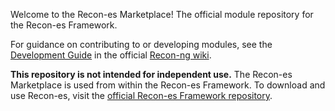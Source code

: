 Welcome to the Recon-es Marketplace! The official module repository for the Recon-es Framework.

For guidance on contributing to or developing modules, see the [Development Guide](https://github.com/lanmaster53/recon-ng/wiki/Development-Guide) in the official [Recon-ng wiki](https://github.com/lanmaster53/recon-ng/wiki).

**This repository is not intended for independent use.** The Recon-es Marketplace is used from within the Recon-es Framework. To download and use Recon-es, visit the [official Recon-es Framework repository](https://github.com/rubrod/recon-es).
